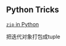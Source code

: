 ## Python Tricks

[`zip` in Python](https://www.runoob.com/python/python-func-zip.html)

把迭代对象打包成tuple
